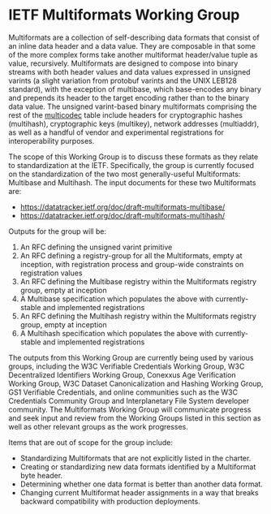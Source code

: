 # IETF Multiformats Working Group

Multiformats are a collection of self-describing data formats that consist of an
inline data header and a data value. They are composable in that some of the
more complex forms take another multiformat header/value tuple as value,
recursively. Multiformats are designed to compose into binary streams with both
header values and data values expressed in unsigned varints (a slight variation
from protobuf varints and the UNIX LEB128 standard), with the exception of
multibase, which base-encodes any binary and prepends its
header to the target encoding rather than to the binary data value. The unsigned
varint-based binary multiformats comprising the rest of the [multicodec][1]
table include headers for cryptographic hashes (multihash), cryptographic keys
(multikey), network addresses (multiaddr), as well as a handful of vendor and
experimental registrations for interoperability purposes.

The scope of this Working Group is to discuss these formats as they relate to
standardization at the IETF. Specifically, the group is currently focused on the
standardization of the two most generally-useful Multiformats: Multibase and
Multihash. The input documents for these two Multiformats are:

* https://datatracker.ietf.org/doc/draft-multiformats-multibase/
* https://datatracker.ietf.org/doc/draft-multiformats-multihash/

Outputs for the group will be:

1. An RFC defining the unsigned varint primitive 
2. An RFC defining a registry-group for all the Multiformats, empty at
   inception, with registration process and group-wide constraints on
   registration values
3. An RFC defining the Multibase registry within the Multiformats registry
   group, empty at inception
4. A Multibase specification which populates the above with currently-stable and
   implemented registrations
5. An RFC defining the Multihash registry within the Multiformats registry
   group, empty at inception
6. A Multihash specification which populates the above with currently-stable and
   implemented registrations

The outputs from this Working Group are currently being used by various groups,
including the W3C Verifiable Credentials Working Group, W3C Decentralized
Identifiers Working Group, Conexxus Age Verification Working Group, W3C Dataset
Canonicalization and Hashing Working Group, GS1 Verifiable Credentials, and
online communities such as the W3C Credentials Community Group and
Interplanetary File System developer community. The Multiformats Working Group
will communicate progress and seek input and review from the Working Groups
listed in this section as well as other relevant groups as the work progresses.

Items that are out of scope for the group include:

* Standardizing Multiformats that are not explicitly listed in the charter.
* Creating or standardizing new data formats identified by a Multiformat byte
  header.
* Determining whether one data format is better than another data format.
* Changing current Multiformat header assignments in a way that breaks backward
  compatibility with production deployments.

[1]: https://ipfs.io/ipfs/QmXec1jjwzxWJoNbxQF5KffL8q6hFXm9QwUGaa3wKGk6dT/#title=Multicodecs&src=https://raw.githubusercontent.com/multiformats/multicodec/master/table.csv